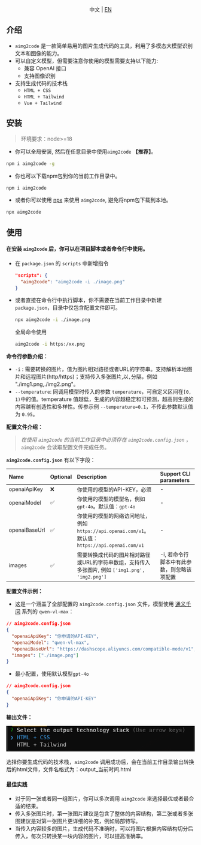 
<p align="center">
  中文 | <a href="./README.EN.md">EN</a>
</p>


## 介绍

- `aimg2code` 是一款简单易用的图片生成代码的工具，利用了多模态大模型识别文本和图像的能力。
- 可以自定义模型，但需要注意你使用的模型需要支持以下能力:
  - 兼容 OpenAI 接口
  - 支持图像识别
- 支持生成代码的技术栈
  -  `HTML + CSS`
  -  `HTML + Tailwind`
  -  `Vue + Tailwind`

## 安装

> 环境要求：node>=18

- 你可以全局安装, 然后在任意目录中使用`aimg2code` **【推荐】**。
```bash
npm i aimg2code -g
```
- 你也可以下载npm包到你的当前工作目录中。
```bash
npm i aimg2code
```
- 或者你可以使用 [npx](https://docs.npmjs.com/cli/v8/commands/npx) 来使用 `aimg2code`, 避免将npm包下载到本地。
```bash
npx aimg2code
```

## 使用

#### 在安装 `aimg2code` 后，你可以在项目脚本或者命令行中使用。
- 在 `package.json` 的 `scripts` 中新增指令
  ```json
  "scripts": {
    "aimg2code": "aimg2code -i ./image.png"
  }
  ```
- 或者直接在命令行中执行脚本，你不需要在当前工作目录中新建 `package.json`，目录中仅包含配置文件即可。
  ```bash
  npx aimg2code -i ./image.png
  ```
  全局命令使用
  ```bash
  aimg2code -i https:/xx.png
  ```

**命令行参数介绍：**
- `-i` : 需要转换的图片，值为图片相对路径或者URL的字符串。支持解析本地图片和远程图片(http/https)；支持传入多张图片,以`,`分隔，例如 "./img1.png,./img2.png"。
- `--temperature`: 同调用模型时传入的参数 `temperature`，可自定义区间在`[0, 1)`中的值。temperature 值越低，生成的内容越稳定和可预测，越高则生成的内容越有创造性和多样性。传参示例 `--temperature=0.1`，不传此参数默认值为 `0.95`。


**配置文件介绍：**
> *在使用 `aimg2code` 的当前工作目录中必须存在 `aimg2code.config.json`* ，`aimg2code` 会读取配置文件完成任务。

**`aimg2code.config.json`** 有以下字段：

| Name          | Optional | Description                                                                                   | Support CLI parameters  |
| :------------ | :------- | :----------------------------------------------------                                         | :---       |
| openaiApiKey  | ❌      | 你使用的模型的API-KEY，必须                                                                      | -          |
| openaiModel   | ✅      | 你使用的模型的模型名，例如 `gpt-4o`。默认值：`gpt-4o`                                             | -          |
| openaiBaseUrl | ✅      | 你使用的模型的网络访问地址，例如 `https://api.openai.com/v1`。 默认值：`https://api.openai.com/v1`  | -          |
| images        | ✅      | 需要转换成代码的图片相对路径或URL的字符串数组，支持传入多张图片, 例如 `['img1.png', 'img2.png']`         | -i, 若命令行脚本中有此参数，则忽略该项配置  |

**配置文件示例：**

- 这是一个涵盖了全部配置的 `aimg2code.config.json` 文件，模型使用 [通义千问](https://help.aliyun.com/zh/dashscope/developer-reference/compatibility-of-openai-with-dashscope?spm=a2c4g.11186623.0.0.5c5e5b789qrYDP) 系列的 `qwen-vl-max`：
```json
// aimg2code.config.json
{
  "openaiApiKey": "你申请的API-KEY",
  "openaiModel": "qwen-vl-max",
  "openaiBaseUrl": "https://dashscope.aliyuncs.com/compatible-mode/v1",
  "images": ["./image.png"]
}
```
- 最小配置，使用默认模型`gpt-4o`
```json
// aimg2code.config.json
{
  "openaiApiKey": "你申请的API-KEY"
}
```

**输出文件：**

![](./assets/select-stack.png)

选择你要生成代码的技术栈，`aimg2code` 调用成功后，会在当前工作目录输出转换后的html文件，文件名格式为：output_当前时间.html


#### 最佳实践
- 对于同一张或者同一组图片，你可以多次调用 `aimg2code` 来选择最优或者最合适的结果。
- 传入多张图片时，第一张图片建议是包含了整体的内容结构，第二张或者多张图建议是对第一张图片更详细的补充，例如局部特写。
- 当传入内容较多的图片，生成代码不准确时，可以将图片根据内容结构切分后传入，每次只转换某一块内容的图片，可以提高准确率。
